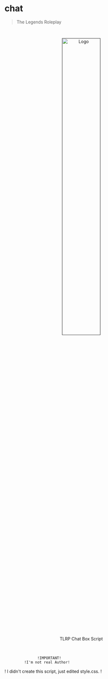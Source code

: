 # chat
 > The Legends Roleplay

<!-- PROJECT LOGO -->
<br />
<div >
<p align="center">
  <a href="">
    <img src="https://i.ibb.co/R7Syyfc/chatbox.png" alt="Logo" width="50%" height="50%" >
  </a>
  <p align="center">
TLRP Chat Box Script
    <br />
    <br />
    <br />
  </p>
</p>
<div/>


                   !IMPORTANT!
             !I'm not real Author!
! I didn't create this script, just edited style.css. !